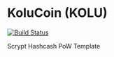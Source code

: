 KoluCoin (KOLU)
===========

[![Build Status](https://travis-ci.org/RazorLove/kolycoin.png?branch=master)](https://travis-ci.org/RazorLove/kolycoin)


Scrypt Hashcash PoW Template